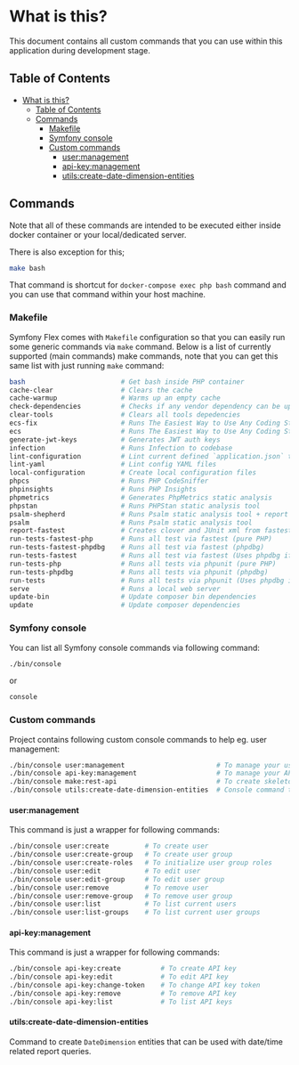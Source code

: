 # What is this?

This document contains all custom commands that you can use within this 
application during development stage.

## Table of Contents

* [What is this?](#what-is-this)
    * [Table of Contents](#table-of-contents)
    * [Commands](#commands)
        * [Makefile](#makefile)
        * [Symfony console](#symfony-console)
        * [Custom commands](#custom-commands)
            * [user:management](#usermanagement)
            * [api-key:management](#api-keymanagement)
            * [utils:create-date-dimension-entities](#utilscreate-date-dimension-entities)

## Commands

Note that all of these commands are intended to be executed either inside
docker container or your local/dedicated server.

There is also exception for this;

```bash
make bash
```

That command is shortcut for `docker-compose exec php bash` command and you
can use that command within your host machine.

### Makefile

Symfony Flex comes with `Makefile` configuration so that you can easily run
some generic commands via `make` command. Below is a list of currently
supported (main commands) make commands, note that you can get this same list
with just running `make` command:

```bash
bash                        # Get bash inside PHP container
cache-clear                 # Clears the cache
cache-warmup                # Warms up an empty cache
check-dependencies          # Checks if any vendor dependency can be updated
clear-tools                 # Clears all tools depedencies
ecs-fix                     # Runs The Easiest Way to Use Any Coding Standard to fix issues
ecs                         # Runs The Easiest Way to Use Any Coding Standard
generate-jwt-keys           # Generates JWT auth keys
infection                   # Runs Infection to codebase
lint-configuration          # Lint current defined `application.json` that it contains valid JSON
lint-yaml                   # Lint config YAML files
local-configuration         # Create local configuration files
phpcs                       # Runs PHP CodeSniffer
phpinsights                 # Runs PHP Insights
phpmetrics                  # Generates PhpMetrics static analysis
phpstan                     # Runs PHPStan static analysis tool    
psalm-shepherd              # Runs Psalm static analysis tool + report results to shepherd
psalm                       # Runs Psalm static analysis tool
report-fastest              # Creates clover and JUnit xml from fastest run
run-tests-fastest-php       # Runs all test via fastest (pure PHP)
run-tests-fastest-phpdbg    # Runs all test via fastest (phpdbg)
run-tests-fastest           # Runs all test via fastest (Uses phpdbg if that is installed)
run-tests-php               # Runs all tests via phpunit (pure PHP)
run-tests-phpdbg            # Runs all tests via phpunit (phpdbg)
run-tests                   # Runs all tests via phpunit (Uses phpdbg if that is installed)
serve                       # Runs a local web server    
update-bin                  # Update composer bin dependencies
update                      # Update composer dependencies
```

### Symfony console

You can list all Symfony console commands via following command:

```bash
./bin/console
```

or 

```bash
console
```

### Custom commands

Project contains following custom console commands to help eg. user management:

```bash
./bin/console user:management                       # To manage your users and user groups
./bin/console api-key:management                    # To manage your API keys
./bin/console make:rest-api                         # To create skeleton classes for new REST resource
./bin/console utils:create-date-dimension-entities  # Console command to create 'DateDimension' entities.
```

#### user:management

This command is just a wrapper for following commands:

```bash
./bin/console user:create         # To create user
./bin/console user:create-group   # To create user group
./bin/console user:create-roles   # To initialize user group roles
./bin/console user:edit           # To edit user
./bin/console user:edit-group     # To edit user group
./bin/console user:remove         # To remove user
./bin/console user:remove-group   # To remove user group
./bin/console user:list           # To list current users
./bin/console user:list-groups    # To list current user groups
```

#### api-key:management

This command is just a wrapper for following commands:

```bash
./bin/console api-key:create          # To create API key
./bin/console api-key:edit            # To edit API key
./bin/console api-key:change-token    # To change API key token
./bin/console api-key:remove          # To remove API key
./bin/console api-key:list            # To list API keys
```

#### utils:create-date-dimension-entities

Command to create `DateDimension` entities that can be used with date/time 
related report queries.
